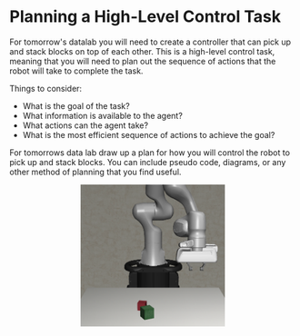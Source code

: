 # Planning a High-Level Control Task

For tomorrow's datalab you will need to create a controller that can pick up and stack blocks on top of each other. This is a high-level control task, meaning that you will need to plan out the sequence of actions that the robot will take to complete the task.

Things to consider:
 - What is the goal of the task?
 - What information is available to the agent?
 - What actions can the agent take?
 - What is the most efficient sequence of actions to achieve the goal?

For tomorrows data lab draw up a plan for how you will control the robot to pick up and stack blocks. You can include pseudo code, diagrams, or any other method of planning that you find useful.

<div style="text-align: center">
<img src="Images/blockstack.png" height="250" />
</div>
